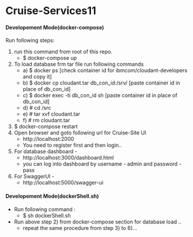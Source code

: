 # Cruise-Services11
#### Developement Mode(docker-compose) ####
 Run following steps:
   1) run this command from root of this repo.
      - $ docker-compose up
   2) To load database frm tar file run following commands
        - a) $ docker ps                                [check container id for ibmcom/cloudant-developers and copy it]
        - b) $ docker cp cloudant.tar db_con_id:/srv/   [paste container id in place of db_con_id]      
        - c) $ docker exec -ti db_con_id sh             [paste container id in place of db_con_id]
        - d) # cd /src
        - e) # tar xvf cloudant.tar
        - f) # rm cloudant.tar
   3) $ docker-compose restart
   4) Open browser and goto following url for Cruise-Site UI
        - http://localhost:2000
        - You need to register first and then login..
   5) For database dashboard -
        - http://localhost:3000/dashboard.html
        - you can log into dashboard by username - admin and password - pass
   6) For SwaggerUI -
        - http://localhost:5000/swagger-ui
#### Developement Mode(dockerShell.sh) ####
  -  Run following command :
       - $ sh dockerShell.sh
  - Run above step 2) from docker-compose section for database load ..
       - repeat the same procedure from step 3) to 6)...
